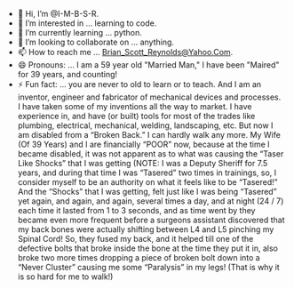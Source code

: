 - 👋 Hi, I’m @I-M-B-S-R.
- 👀 I’m interested in ... learning to code.
- 🌱 I’m currently learning ... python.
- 💞️ I’m looking to collaborate on ... anything.
- 📫 How to reach me ... Brian_Scott_Reynolds@Yahoo.Com.
- 😄 Pronouns: ... I am a 59 year old "Married Man," I have been "Maired" for 39 years, and counting!
- ⚡ Fun fact: ... you are never to old to learn or to teach. And I am an inventor, engineer and fabricator of mechanical devices and processes. I have taken some of my inventions all the way to market. I have experience in, and have (or built) tools for most of the trades like plumbing, electrical, mechanical, welding, landscaping, etc. But now I am disabled from a “Broken Back.” I can hardly walk any more. My Wife (Of 39 Years) and I are financially “POOR” now, because at the time I became disabled, it was not apparent as to what was causing the “Taser Like Shocks” that I was getting (NOTE: I was a Deputy Sheriff for 7.5 years, and during that time I was “Tasered” two times in trainings, so, I consider myself to be an authority on what it feels like to be “Tasered!” And the “Shocks” that I was getting, felt just like I was being “Tasered” yet again, and again, and again, several times a day, and at night (24 / 7) each time it lasted from 1 to 3 seconds, and as time went by they became even more frequent before a surgeons assistant discovered that my back bones were actually shifting between L4 and L5 pinching my Spinal Cord! So, they fused my back, and it helped till one of the defective bolts that broke inside the bone at the time they put it in, also broke two more times dropping a piece of broken bolt down into a “Never Cluster” causing me some “Paralysis” in my legs! (That is why it is so hard for me to walk!)  

<!---
I-M-B-S-R/I-M-B-S-R is a ✨ special ✨ repository because its `README.md` (this file) appears on your GitHub profile.
You can click the Preview link to take a look at your changes.
--->
